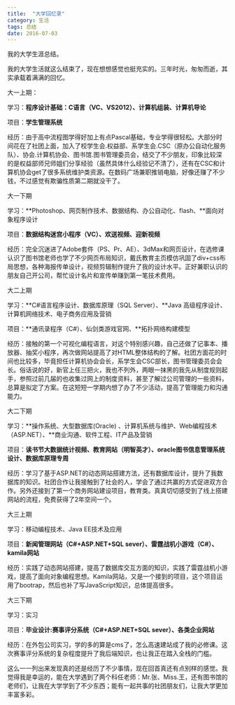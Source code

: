 ```yaml
---
title:  "大学回忆录"
category: 生活
tags: 总结
date: 2016-07-03
---
```

我的大学生涯总结。
<!-- more -->
我的大学生活就这么结束了，现在想想感觉也挺充实的。三年时光，匆匆而逝，其实承载着满满的回忆。

大一上期：

学习：**程序设计基础：C语言（VC、VS2012）、计算机组装、计算机导论**

项目：**学生管理系统**

经历：由于高中流程图学得好加上有点Pascal基础，专业学得很轻松。大部分时间花在了社团上面，加入了校学生会.权益部、系学生会.CSC（原办公自动化服务队）、协会.计算机协会、图书馆.图书管理委员会，结交了不少朋友，印象比较深的是权益部师兄师姐们分享经验（虽然具体什么经验记不清了），还有在CSC和计算机协会get了很多系统维护类资源。在数码广场兼职推销电脑，好像还赚了不少钱，不过感觉有欺骗性质第二期就没干了。

大一下期

学习：**Photoshop、网页制作技术、数据结构、办公自动化、flash、**面向对象程序设计

项目：**数据结构迷宫小程序（VC）、欢送视频、迎新视频**

经历：完全沉迷进了Adobe套件（PS、Pr、AE）、3dMax和网页设计，在选修课认识了图书馆老师也学了不少网页布局知识，戴氏教育主页模仿巩固了div+css布局思想，各种海报传单设计，视频剪辑制作提升了我的设计水平。正好兼职认识的朋友自己开公司，帮忙设计名片和宣传单赚到第一笔技术费用。

大二上期

学习：**C#语言程序设计、数据库原理（SQL Server）、**Java 高级程序设计、计算机网络技术、电子商务应用及营销

项目：**通讯录程序（C#）、仙剑类游戏官网、**拓扑网络构建模型

经历：接触的第一个可视化编程语言，对这个特别感兴趣，自己还做了记事本、播放器、抽奖小程序，再次做网站提高了对HTML整体结构的了解。社团方面花的时间也比较多，毕竟担任计算机协会会长，系学生会CSC部长，图书管理委员会会长。俗话说的好，新官上任三把火，我也不列外，两眼一抹黑的我先从制度规则起手，参照过前几届的也收集过网上的制度资料，甚至了解过公司管理的一些资料，总算是拟定了方案。在这短短一学期内想了办了不少活动，提高了管理能力和沟通能力。

大二下期

学习：**操作系统、大型数据库(Oracle) 、计算机系统与维护、Web编程技术（ASP.NET）、**商业沟通、软件工程、IT产品及营销

项目：**读书节大数据统计视频、教育网站（明智英才）、oracle图书信息管理系统设计、数据库原理专周**

经历：学习了基于ASP.NET的动态网站搭建方法，还有数据库设计，提升了我数据库的知识。社团合作让我接触到了社会的人，学会了通过共赢的方式促进双方合作。另外还接到了第一个商务网站建设项目，教育类。真真切切感受到了线上搭建网站的流程，免费获得了2年空间一个。

大三上期

学习：移动编程技术、Java EE技术及应用

项目：**新闻管理网站（C#+ASP.NET+SQL sever）、雷霆战机小游戏（C#）、kamila网站**

经历：实践了动态网站搭建，提高了数据库交互方面的知识，实践了雷霆战机小游戏，提高了面向对象编程思想。Kamila网站，又是一个接到的项目，这个项目运用了bootrap，然后也补了写JavaScript知识，总体提高很多。

大三下期

学习：实习

项目：**毕业设计:赛事评分系统（C#+ASP.NET+SQL sever）、各类企业网站**

经历：在外包公司实习，学的多的算是cms了，怎么高速建站成了我的必修课。这次赛事评分系统的复杂程度提升了我后端知识，也让我正在踏入全栈的门槛。

这么一一列出来发现真的还是经历了不少事情，现在回首真还有点别样的感觉。我觉得我是幸运的，能在大学遇到了两个科任老师：Mr.张、Miss.王，还有图书馆的老师们，让我在大学学到了不少东西；能有一起共事的社团朋友们，让我大学更加丰富多彩。
